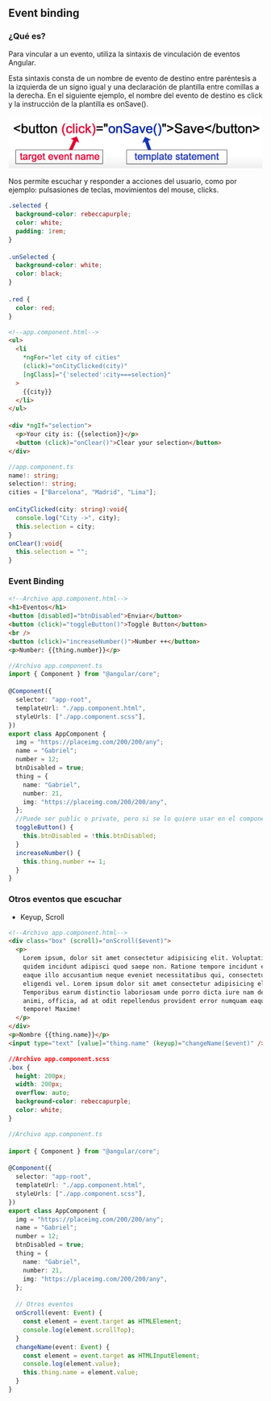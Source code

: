## Event binding

### ¿Qué es?

Para vincular a un evento, utiliza la sintaxis de vinculación de eventos Angular.

Esta sintaxis consta de un nombre de evento de destino entre paréntesis a la izquierda de un signo igual y una declaración de plantilla entre comillas a la derecha.
En el siguiente ejemplo, el nombre del evento de destino es click y la instrucción de la plantilla es onSave().

![event-binding](./../../assets/images/event-binding-angular.png)

Nos permite escuchar y responder a acciones del usuario, como por ejemplo: pulsasiones de teclas, movimientos del mouse, clicks.

```css
.selected {
  background-color: rebeccapurple;
  color: white;
  padding: 1rem;
}

.unSelected {
  background-color: white;
  color: black;
}

.red {
  color: red;
}
```

```html
<!--app.component.html-->
<ul>
  <li
    *ngFor="let city of cities"
    (click)="onCityClicked(city)"
    [ngClass]="{'selected':city===selection}"
  >
    {{city}}
  </li>
</ul>

<div *ngIf="selection">
  <p>Your city is: {{selection}}</p>
  <button (click)="onClear()">Clear your selection</button>
</div>
```

```typescript
//app.component.ts
name!: string;
selection!: string;
cities = ["Barcelona", "Madrid", "Lima"];

onCityClicked(city: string):void{
  console.log("City ->", city);
  this.selection = city;
}
onClear():void{
  this.selection = "";
}
```

### Event Binding

```html
<!--Archivo app.component.html-->
<h1>Eventos</h1>
<button [disabled]="btnDisabled">Enviar</button>
<button (click)="toggleButton()">Toggle Button</button>
<br />
<button (click)="increaseNumber()">Number ++</button>
<p>Number: {{thing.number}}</p>
```

```typescript
//Archivo app.component.ts
import { Component } from "@angular/core";

@Component({
  selector: "app-root",
  templateUrl: "./app.component.html",
  styleUrls: ["./app.component.scss"],
})
export class AppComponent {
  img = "https://placeimg.com/200/200/any";
  name = "Gabriel";
  number = 12;
  btnDisabled = true;
  thing = {
    name: "Gabriel",
    number: 21,
    img: "https://placeimg.com/200/200/any",
  };
  //Puede ser public o private, pero si se lo quiere usar en el componente debe ser public (por defecto)
  toggleButton() {
    this.btnDisabled = !this.btnDisabled;
  }
  increaseNumber() {
    this.thing.number += 1;
  }
}
```

### Otros eventos que escuchar

- Keyup, Scroll

```html
<!--Archivo app.component.html-->
<div class="box" (scroll)="onScroll($event)">
  <p>
    Lorem ipsum, dolor sit amet consectetur adipisicing elit. Voluptatibus
    quidem incidunt adipisci quod saepe non. Ratione tempore incidunt et, quo
    eaque illo accusantium neque eveniet necessitatibus qui, consectetur
    eligendi vel. Lorem ipsum dolor sit amet consectetur adipisicing elit.
    Temporibus earum distinctio laboriosam unde porro dicta iure nam deleniti
    animi, officia, ad at odit repellendus provident error numquam eaque
    tempore! Maxime!
  </p>
</div>
<p>Nombre {{thing.name}}</p>
<input type="text" [value]="thing.name" (keyup)="changeName($event)" />
```

```css
//Archivo app.component.scss
.box {
  height: 200px;
  width: 200px;
  overflow: auto;
  background-color: rebeccapurple;
  color: white;
}
```

```typescript
//Archivo app.component.ts

import { Component } from "@angular/core";

@Component({
  selector: "app-root",
  templateUrl: "./app.component.html",
  styleUrls: ["./app.component.scss"],
})
export class AppComponent {
  img = "https://placeimg.com/200/200/any";
  name = "Gabriel";
  number = 12;
  btnDisabled = true;
  thing = {
    name: "Gabriel",
    number: 21,
    img: "https://placeimg.com/200/200/any",
  };

  // Otros eventos
  onScroll(event: Event) {
    const element = event.target as HTMLElement;
    console.log(element.scrollTop);
  }
  changeName(event: Event) {
    const element = event.target as HTMLInputElement;
    console.log(element.value);
    this.thing.name = element.value;
  }
}
```
